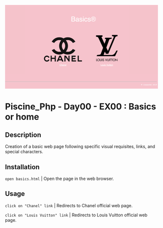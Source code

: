 <img src="../../resources/images/basics.png" width="1200">

# Piscine_Php - Day00 - EX00 : Basics or home

## Description
Creation of a basic web page following specific visual requisites, links, and special characters.

## Installation
`open basics.html` | Open the page in the web browser.

## Usage
`click on "Chanel" link` | Redirects to Chanel official web page.

`click on "Louis Vuitton" link` | Redirects to Louis Vuitton official web page.
